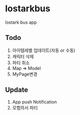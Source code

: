 # lostarkbus

lostark bus app

## Todo
1. 아이템레벨 업데이트(자동 or 수동)
2. 캐릭터 삭제
3. 파티 취소
4. Map => Model
5. MyPage변경




## Update
1. App push Notification
2. 모험의서 파티
